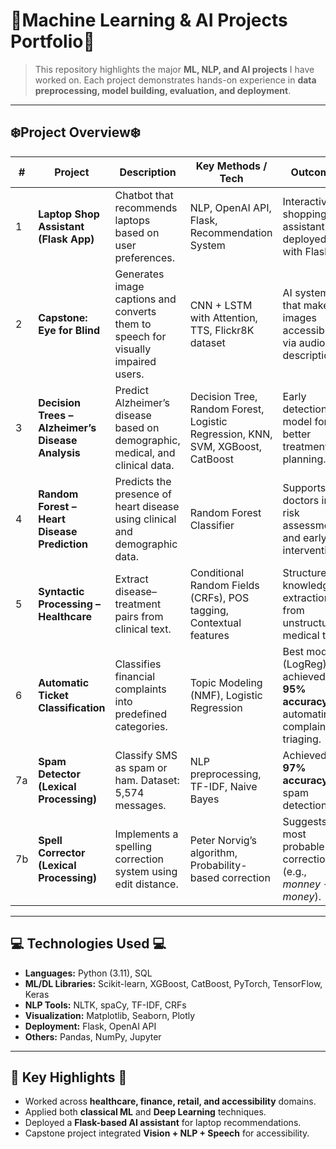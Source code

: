 # 👾Machine Learning & AI Projects Portfolio👾
>This repository highlights the major **ML, NLP, and AI projects** I have worked on. Each project demonstrates hands-on experience in **data preprocessing, model building, evaluation, and deployment**.  

---

## ❄️Project Overview❄️  

| # | Project | Description | Key Methods / Tech | Outcome |
|---|---------|-------------|---------------------|---------|
| 1 | **Laptop Shop Assistant (Flask App)** | Chatbot that recommends laptops based on user preferences. | NLP, OpenAI API, Flask, Recommendation System | Interactive shopping assistant deployed with Flask. |
| 2 | **Capstone: Eye for Blind** | Generates image captions and converts them to speech for visually impaired users. | CNN + LSTM with Attention, TTS, Flickr8K dataset | AI system that makes images accessible via audio descriptions. |
| 3 | **Decision Trees – Alzheimer’s Disease Analysis** | Predict Alzheimer’s disease based on demographic, medical, and clinical data. | Decision Tree, Random Forest, Logistic Regression, KNN, SVM, XGBoost, CatBoost | Early detection model for better treatment planning. |
| 4 | **Random Forest – Heart Disease Prediction** | Predicts the presence of heart disease using clinical and demographic data. | Random Forest Classifier | Supports doctors in risk assessment and early intervention. |
| 5 | **Syntactic Processing – Healthcare** | Extract disease–treatment pairs from clinical text. | Conditional Random Fields (CRFs), POS tagging, Contextual features | Structured knowledge extraction from unstructured medical text. |
| 6 | **Automatic Ticket Classification** | Classifies financial complaints into predefined categories. | Topic Modeling (NMF), Logistic Regression | Best model (LogReg) achieved **95% accuracy**, automating complaint triaging. |
| 7a | **Spam Detector (Lexical Processing)** | Classify SMS as spam or ham. Dataset: 5,574 messages. | NLP preprocessing, TF-IDF, Naive Bayes | Achieved **97% accuracy** in spam detection. |
| 7b | **Spell Corrector (Lexical Processing)** | Implements a spelling correction system using edit distance. | Peter Norvig’s algorithm, Probability-based correction | Suggests most probable corrections (e.g., *monney → money*). |

---

## 💻 Technologies Used 💻
- **Languages:** Python (3.11), SQL  
- **ML/DL Libraries:** Scikit-learn, XGBoost, CatBoost, PyTorch, TensorFlow, Keras  
- **NLP Tools:** NLTK, spaCy, TF-IDF, CRFs  
- **Visualization:** Matplotlib, Seaborn, Plotly  
- **Deployment:** Flask, OpenAI API  
- **Others:** Pandas, NumPy, Jupyter  

---

## 🎲 Key Highlights 🎲
- Worked across **healthcare, finance, retail, and accessibility** domains.  
- Applied both **classical ML** and **Deep Learning** techniques.  
- Deployed a **Flask-based AI assistant** for laptop recommendations.  
- Capstone project integrated **Vision + NLP + Speech** for accessibility.  
